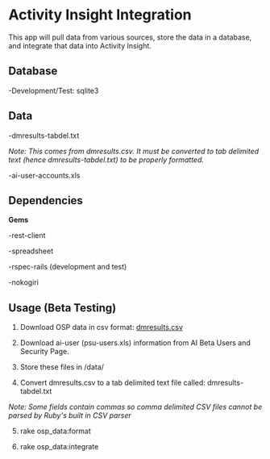 # Activity Insight Integration

This app will pull data from various sources, store the data in a database, and integrate that data into Activity Insight.

## Database

  -Development/Test: sqlite3

## Data

  -dmresults-tabdel.txt   

  *Note: This comes from dmresults.csv.  It must be converted to tab delimited text (hence dmresults-tabdel.txt) to be properly formatted.* 

  -ai-user-accounts.xls

## Dependencies

**Gems**

  -rest-client

  -spreadsheet

  -rspec-rails (development and test)

  -nokogiri

## Usage (Beta Testing)

  1. Download OSP data in csv format: [dmresults.csv](https://service.sims.psu.edu/digitalmeasures/dmresults.csv)

  2. Download ai-user (psu-users.xls) information from AI Beta Users and Security Page. 

  3. Store these files in /data/

  4. Convert dmresults.csv to a tab delimited text file called: dmresults-tabdel.txt 

  *Note: Some fields contain commas so comma delimited CSV files cannot be parsed by Ruby's built in CSV parser*

  5. rake osp_data:format

  6. rake osp_data:integrate

